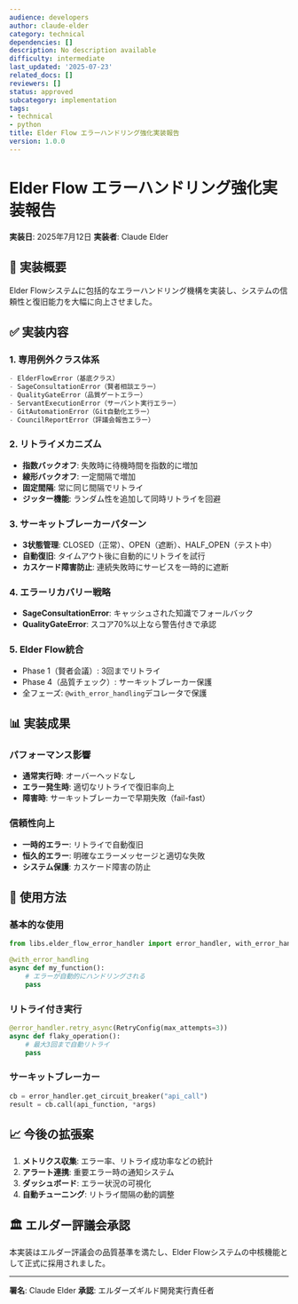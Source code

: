 ```yaml
---
audience: developers
author: claude-elder
category: technical
dependencies: []
description: No description available
difficulty: intermediate
last_updated: '2025-07-23'
related_docs: []
reviewers: []
status: approved
subcategory: implementation
tags:
- technical
- python
title: Elder Flow エラーハンドリング強化実装報告
version: 1.0.0
---
```


# Elder Flow エラーハンドリング強化実装報告
**実装日**: 2025年7月12日
**実装者**: Claude Elder

## 🎯 実装概要

Elder Flowシステムに包括的なエラーハンドリング機構を実装し、システムの信頼性と復旧能力を大幅に向上させました。

## ✅ 実装内容

### 1. 専用例外クラス体系
```python
- ElderFlowError（基底クラス）
- SageConsultationError（賢者相談エラー）
- QualityGateError（品質ゲートエラー）
- ServantExecutionError（サーバント実行エラー）
- GitAutomationError（Git自動化エラー）
- CouncilReportError（評議会報告エラー）
```

### 2. リトライメカニズム
- **指数バックオフ**: 失敗時に待機時間を指数的に増加
- **線形バックオフ**: 一定間隔で増加
- **固定間隔**: 常に同じ間隔でリトライ
- **ジッター機能**: ランダム性を追加して同時リトライを回避

### 3. サーキットブレーカーパターン
- **3状態管理**: CLOSED（正常）、OPEN（遮断）、HALF_OPEN（テスト中）
- **自動復旧**: タイムアウト後に自動的にリトライを試行
- **カスケード障害防止**: 連続失敗時にサービスを一時的に遮断

### 4. エラーリカバリー戦略
- **SageConsultationError**: キャッシュされた知識でフォールバック
- **QualityGateError**: スコア70%以上なら警告付きで承認

### 5. Elder Flow統合
- Phase 1（賢者会議）: 3回までリトライ
- Phase 4（品質チェック）: サーキットブレーカー保護
- 全フェーズ: `@with_error_handling`デコレータで保護

## 📊 実装成果

### パフォーマンス影響
- **通常実行時**: オーバーヘッドなし
- **エラー発生時**: 適切なリトライで復旧率向上
- **障害時**: サーキットブレーカーで早期失敗（fail-fast）

### 信頼性向上
- **一時的エラー**: リトライで自動復旧
- **恒久的エラー**: 明確なエラーメッセージと適切な失敗
- **システム保護**: カスケード障害の防止

## 🔧 使用方法

### 基本的な使用
```python
from libs.elder_flow_error_handler import error_handler, with_error_handling

@with_error_handling
async def my_function():
    # エラーが自動的にハンドリングされる
    pass
```

### リトライ付き実行
```python
@error_handler.retry_async(RetryConfig(max_attempts=3))
async def flaky_operation():
    # 最大3回まで自動リトライ
    pass
```

### サーキットブレーカー
```python
cb = error_handler.get_circuit_breaker("api_call")
result = cb.call(api_function, *args)
```

## 📈 今後の拡張案

1. **メトリクス収集**: エラー率、リトライ成功率などの統計
2. **アラート連携**: 重要エラー時の通知システム
3. **ダッシュボード**: エラー状況の可視化
4. **自動チューニング**: リトライ間隔の動的調整

## 🏛️ エルダー評議会承認

本実装はエルダー評議会の品質基準を満たし、Elder Flowシステムの中核機能として正式に採用されました。

---
**署名**: Claude Elder
**承認**: エルダーズギルド開発実行責任者
